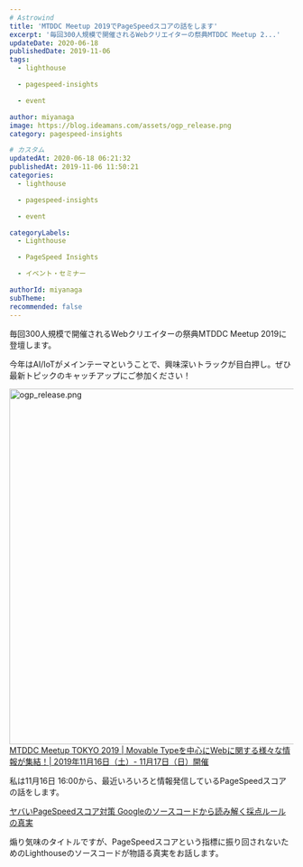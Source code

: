 ```yaml
---
# Astrowind
title: 'MTDDC Meetup 2019でPageSpeedスコアの話をします'
excerpt: '毎回300人規模で開催されるWebクリエイターの祭典MTDDC Meetup 2...'
updateDate: 2020-06-18
publishedDate: 2019-11-06
tags: 
  - lighthouse

  - pagespeed-insights

  - event

author: miyanaga
image: https://blog.ideamans.com/assets/ogp_release.png
category: pagespeed-insights

# カスタム
updatedAt: 2020-06-18 06:21:32
publishedAt: 2019-11-06 11:50:21
categories: 
  - lighthouse

  - pagespeed-insights

  - event

categoryLabels: 
  - Lighthouse

  - PageSpeed Insights

  - イベント・セミナー

authorId: miyanaga
subTheme: 
recommended: false
---
```


毎回300人規模で開催されるWebクリエイターの祭典MTDDC Meetup 2019に登壇します。

今年はAI/IoTがメインテーマということで、興味深いトラックが目白押し。ぜひ最新トピックのキャッチアップにご参加ください！

<a href="https://mtddc2019.mt-tokyo.net/">
<div><img alt="ogp_release.png" src="https://blog.ideamans.com/assets/ogp_release.png" width="1200" height="630" class="mt-image-none" style="" /></div>
<div>MTDDC Meetup TOKYO 2019 | Movable Typeを中心にWebに関する様々な情報が集結！| 2019年11月16日（土）- 11月17日（日）開催</div>
</a>

私は11月16日 16:00から、最近いろいろと情報発信しているPageSpeedスコアの話をします。

[ヤバいPageSpeedスコア対策 Googleのソースコードから読み解く採点ルールの真実](https://mtddc2019.mt-tokyo.net/speaker/#speaker_id1265474)

煽り気味のタイトルですが、PageSpeedスコアという指標に振り回されないためのLighthouseのソースコードが物語る真実をお話します。

